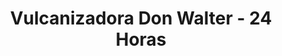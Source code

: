 ---
title: "Vulcanizadora Don Walter - 24 Horas"
url: /quito/vulcanizadora-don-walter-24-horas/
shop: reparación de automóviles
---